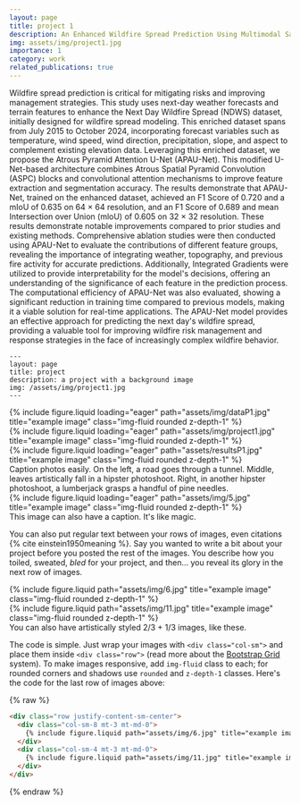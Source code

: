 ```yaml
---
layout: page
title: project 1
description: An Enhanced Wildfire Spread Prediction Using Multimodal Satellite Imagery and Deep Learning Models
img: assets/img/project1.jpg
importance: 1
category: work
related_publications: true
---
```


Wildfire spread prediction is critical for mitigating risks and improving management strategies. This study uses next-day weather forecasts and terrain features to enhance the Next Day Wildfire Spread (NDWS) dataset, initially designed for wildfire spread modeling. This enriched dataset spans from July 2015 to October 2024, incorporating forecast variables such as temperature, wind speed, wind direction, precipitation, slope, and aspect to complement existing elevation data. Leveraging this enriched dataset, we propose the Atrous Pyramid Attention U-Net (APAU-Net). This modified U-Net-based architecture combines Atrous Spatial Pyramid Convolution (ASPC) blocks and convolutional attention mechanisms to improve feature extraction and segmentation accuracy. The results demonstrate that APAU-Net, trained on the enhanced dataset, achieved an F1 Score of 0.720 and a mIoU of 0.635 on 64 × 64 resolution, and an F1 Score of 0.689 and mean Intersection over Union (mloU) of 0.605 on 32 × 32 resolution. These results demonstrate notable improvements compared to prior studies and existing methods. Comprehensive ablation studies were then conducted using APAU-Net to evaluate the contributions of different feature groups, revealing the importance of integrating weather, topography, and previous fire activity for accurate predictions. Additionally, Integrated Gradients were utilized to provide interpretability for the model's decisions, offering an understanding of the significance of each feature in the prediction process. The computational efficiency of APAU-Net was also evaluated, showing a significant reduction in training time compared to previous models, making it a viable solution for real-time applications. The APAU-Net model provides an effective approach for predicting the next day's wildfire spread, providing a valuable tool for improving wildfire risk management and response strategies in the face of increasingly complex wildfire behavior.

    ---
    layout: page
    title: project
    description: a project with a background image
    img: /assets/img/project1.jpg
    ---

<div class="row">
    <div class="col-sm mt-3 mt-md-0">
        {% include figure.liquid loading="eager" path="assets/img/dataP1.jpg" title="example image" class="img-fluid rounded z-depth-1" %}
    </div>
    <div class="col-sm mt-3 mt-md-0">
        {% include figure.liquid loading="eager" path="assets/img/project1.jpg" title="example image" class="img-fluid rounded z-depth-1" %}
    </div>
    <div class="col-sm mt-3 mt-md-0">
        {% include figure.liquid loading="eager" path="assets/resultsP1.jpg" title="example image" class="img-fluid rounded z-depth-1" %}
    </div>
</div>
<div class="caption">
    Caption photos easily. On the left, a road goes through a tunnel. Middle, leaves artistically fall in a hipster photoshoot. Right, in another hipster photoshoot, a lumberjack grasps a handful of pine needles.
</div>
<div class="row">
    <div class="col-sm mt-3 mt-md-0">
        {% include figure.liquid loading="eager" path="assets/img/5.jpg" title="example image" class="img-fluid rounded z-depth-1" %}
    </div>
</div>
<div class="caption">
    This image can also have a caption. It's like magic.
</div>

You can also put regular text between your rows of images, even citations {% cite einstein1950meaning %}.
Say you wanted to write a bit about your project before you posted the rest of the images.
You describe how you toiled, sweated, _bled_ for your project, and then... you reveal its glory in the next row of images.

<div class="row justify-content-sm-center">
    <div class="col-sm-8 mt-3 mt-md-0">
        {% include figure.liquid path="assets/img/6.jpg" title="example image" class="img-fluid rounded z-depth-1" %}
    </div>
    <div class="col-sm-4 mt-3 mt-md-0">
        {% include figure.liquid path="assets/img/11.jpg" title="example image" class="img-fluid rounded z-depth-1" %}
    </div>
</div>
<div class="caption">
    You can also have artistically styled 2/3 + 1/3 images, like these.
</div>

The code is simple.
Just wrap your images with `<div class="col-sm">` and place them inside `<div class="row">` (read more about the <a href="https://getbootstrap.com/docs/4.4/layout/grid/">Bootstrap Grid</a> system).
To make images responsive, add `img-fluid` class to each; for rounded corners and shadows use `rounded` and `z-depth-1` classes.
Here's the code for the last row of images above:

{% raw %}

```html
<div class="row justify-content-sm-center">
  <div class="col-sm-8 mt-3 mt-md-0">
    {% include figure.liquid path="assets/img/6.jpg" title="example image" class="img-fluid rounded z-depth-1" %}
  </div>
  <div class="col-sm-4 mt-3 mt-md-0">
    {% include figure.liquid path="assets/img/11.jpg" title="example image" class="img-fluid rounded z-depth-1" %}
  </div>
</div>
```

{% endraw %}
